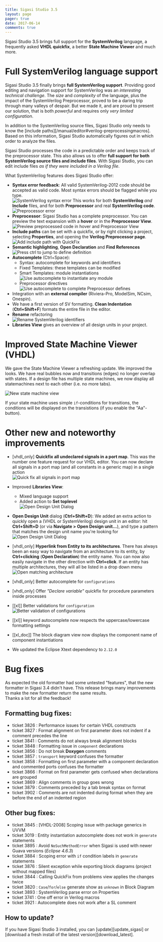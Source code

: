 ```yaml
---
title: Sigasi Studio 3.5
layout: page
pager: true
date: 2017-06-14
comments: true
---
```

Sigasi Studio 3.5 brings full support for the **SystemVerilog** language, a frequently asked **VHDL quickfix**, a better **State Machine Viewer** and much more.

# Full SystemVerilog language support

Sigasi Studio 3.5 finally brings **full SystemVerilog support**. Providing good editing and navigation support for SystemVerilog was an _interesting technical challenge_. The _size_ and _complexity_ of the language, plus the impact of the SystemVerilog Preprocessor, proved to be a daring trip through many valleys of despair. But we made it, and are proud to present our solution, that is both _powerful_ and requires only _very limited configuration_.

In addition to the SystemVerilog source files, Sigasi Studio only needs to know the [include paths][/manual/editor#verilog-preprocessingmacros]. Based on this information, Sigasi Studio automatically figures out in which order to analyze the files.

Sigasi Studio processes the code in a predictable order and keeps track of the preprocessor state. This also allows us to offer **full support for both SystemVerilog source files and include files**. With Sigasi Studio, you can edit include files _as if they were included in a Verilog file_. 

What SystemVerilog features does Sigasi Studio offer:

* **Syntax error feedback**: All valid SystemVerilog-2012 code should be accepted as valid code. Most syntax errors should be flagged while you type.  
   ![SystemVerilog syntax error](3.5/systemverilog_syntax_error.png)
   This works for both **SystemVerilog** _and_ **Include** files, and for both **Preprocessor** and real **SystemVerilog code**.
   ![Preprocessor error](3.5/preprocessor_error.png)
* **Preprocessor**: Sigasi Studio has a complete preprocessor. You can preview the text expansion with a **hover** or in the **Preprocessor View**.  
  ![Preview preprocessed code in hover and Preprocessor View](3.5/preprocessor_hover_view.png)
* **Include paths** can be set with a quickfix, or by right clicking a project, selecting **Properties**, and opening the **Verilog Preprocessor page**.
![Add include path with QuickFix](3.5/systemverilog_include_quickfix.png)
* **Semantic highlighting**, **Open Declaration** and **Find References**
   ![Press ctrl to jump to define definition](3.5/preprocessor_define_hyperlink.png)
* **Autocomplete** (Ctrl+Space):
    * Syntax: autocomplete for keywords and identifiers
    * Fixed Templates: these templates can be modified
    * Smart Templates: module instantiations
      ![Use autocomplete to instantiate any module](3.5/systemverilog_inst_autocomplete.png)
    * Preprocessor directives
      ![Use autocomplete to complete Preprocessor defines](3.5/preprocessor_define_autocomplete.png)
* Integration with an **external compiler** (Riviera-Pro, ModelSim, NCsim, Onespin).
* We have a first version of SV formatting. **Clean Indentation** (**Ctrl+Shift+F**) formats the entire file in the editor.
* **Rename** refactoring  
  ![Rename SystemVerilog identifiers](3.5/systemverilog_rename.png)
* **Libraries View** gives an overview of all design units in your project.

# Improved State Machine Viewer (VHDL)

We gave the State Machine Viewer a refreshing update. We improved the looks. We have real bubbles now and transitions (edges) no longer overlap with states.
If a design file has multiple state machines, we now display all statemachines next to each other (i.e. no more tabs).

![New state machine view](3.5/new-statemachines.png)

If your state machine uses simple `if`-conditions for transitions, the conditions will be displayed on the transistions (if you enable the "Aa"-button).

# Other new and noteworthy improvements

* [vhdl_only] **Quickfix all undeclared signals in a port map**. This was the number one feature request for our VHDL editor. You can now declare all signals in a port map (and all constants in a generic map) in a single action  
![Quick fix all signals in port map](3.5/quick-fix-all-signals-in-port-map.png)

* Improved **Libraries View**:
    - Mixed language support
    - Added action to **Set toplevel**  
      ![Open Design Unit Dialog](3.5/libraries-view-set-toplevel.png)

* **Open Design Unit** dialog (**Ctrl+Shift+D**): We added an extra action to quickly open a (VHDL or SystemVerilog) design unit in an editor: hit **Ctrl+Shift+D** (or via **Navigate > Open Design unit...**), and type a pattern that matches the design unit name you're looking for  
![Open Design Unit Dialog](3.5/open-design-unit.png)

* [vhdl_only] **Hyperlink from Entity to its architectures**. There has always been an easy way to navigate from an architecture to its entity, by **Ctrl+clicking** (**Open Declaration**) the entity name. You can now also easily navigate in the other direction with **Ctrl+click**. If an entity has multiple architectures, they will all be listed in a drop down menu  
![Open matching architecture](3.5/open-matching-architecture.png)

* [vhdl_only] Better autocomplete for `configurations`
* [vhdl_only] Offer *"Declare variable"* quickfix for procedure parameters inside processes
*  \[[xl]] Better validations for `configuration`  
     ![Better validation of configurations](3.5/vhdl_configuration_error.png)
* \[[xl]] keyword autocomplete now respects the uppercase/lowercase formatting settings
* \[[xl_doc]] The block diagram view now displays the component name of component instantiations
* We updated the Eclipse Xtext dependency to `2.12.0`


# Bug fixes

As expected the old formatter had some untested "features", that the new formatter in Sigasi 3.4 didn't have.
This release brings many improvements to make the new formatter return the same results.  
Thanks a lot for all the feedback!

## Formatting bug fixes:

- ticket 3826 : Performance issues for certain VHDL constructs
- ticket 3827 : Format alignment on first parameter does not indent if a comment precedes the line
- ticket 3841 : Comments do not always break alignment blocks
- ticket 3848 : Formatting issue in `component` declarations
- ticket 3856 : Do not break **Doxygen** comments
- ticket 3857 : `transport` keyword confuses the formatter
- ticket 3858 : Formatting on first parameter with a component declaration and commented ports confuses the formatter
- ticket 3866 : Format on first parameter gets confused when declarations are grouped
- ticket 3869 : Align comments in group goes wrong
- ticket 3879 : Comments preceded by a tab break syntax on format
- ticket 3902 : Comments are not indented during format when they are before the end of an indented region

## Other bug fixes:

- ticket 3845 : \[VHDL-2008] Scoping issue with package generics in UVVM
- ticket 3019 : Entity instantiation autocomplete does not work in `generate` statements
- ticket 3895 : Avoid `NoSuchMethodError` when Sigasi is used with newer Guava versions (*Eclipse 4.6.3*)
- ticket 3884 : Scoping error with `if` condition labels in `generate` statements
- ticket 3876 : Silent exception while exporting block diagrams (project without mapped files)
- ticket 3844 : Calling QuickFix from problems view applies the changes twice
- ticket 3820 : `Case`/`for`/`else` generate show as `unknown` in Block Diagram
- ticket 3893 : SystemVerilog parse error on Properties
- ticket 3741 : One off error in Verilog macros
- ticket 3921 : Autocomplete does not work after a SL comment

## How to update?

If you have Sigasi Studio 3 installed, you can [update][update_sigasi] or [download a fresh install of the latest version][download_latest].
